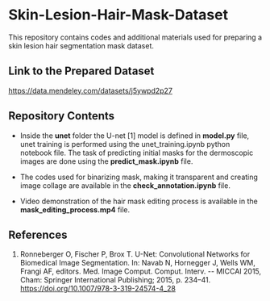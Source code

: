 # Skin-Lesion-Hair-Mask-Dataset
This repository contains codes and additional materials used for preparing a skin lesion hair segmentation mask dataset.

## Link to the Prepared Dataset
https://data.mendeley.com/datasets/j5ywpd2p27

## Repository Contents
- Inside the **unet** folder the U-net [1] model is defined in **model.py** file, unet training is performed using the unet_training.ipynb python notebook file. The task of predicting initial masks for the dermoscopic images are done using the **predict_mask.ipynb** file.

- The codes used for binarizing mask, making it transparent and creating image collage are available in the **check_annotation.ipynb** file.

- Video demonstration of the hair mask editing process is available in the **mask_editing_process.mp4** file.

## References
1. Ronneberger O, Fischer P, Brox T. U-Net: Convolutional Networks for Biomedical Image Segmentation. In: Navab N, Hornegger J, Wells WM, Frangi AF, editors. Med. Image Comput. Comput. Interv. -- MICCAI 2015, Cham: Springer International Publishing; 2015, p. 234–41. https://doi.org/10.1007/978-3-319-24574-4_28
